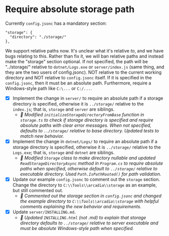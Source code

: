 # Require absolute storage path
Currently `config.jsonc` has a mandatory section:
  ```
  "storage": {
    "directory": "./storage/"
  },
  ```

We support relative paths now. It's unclear what it's relative _to_, and we have bugs relating to this. Rather than fix it, we will ban relative paths and instead make the "storage" section optional. If not specified, the path will be "../storage/" relative to `dotnet/Logs.exe` or `server/index.js` (same thing, and they are the two users of config.jsonc). NOT relative to the current working directory and NOT relative to `config.jsonc` itself. If it is specified in the `config.jsonc`, then it must be an absolute path. Furthermore, require a Windows-style path like `C:\...` or `C:/...`.

- [x] Implement the change in `server/` to require an absolute path if a storage directory is specified, otherwise it is `../storage/` relative to the `index.js`; that is, `storage` and `server` are siblings.
  - *🤖 Modified `initializeStorageDirectoryFromBase` function in `storage.ts` to check if storage directory is specified and require absolute paths with clear error messages. When not specified, defaults to `../storage/` relative to base directory. Updated tests to match new behavior.*
- [x] Implement the change in `dotnet/Logs/` to require an absolute path if a storage directory is specified, otherwise it is `../storage/` relative to the `Logs.exe`; that is, `storage` and `dotnet` are siblings.
  - *🤖 Modified `Storage` class to make directory nullable and updated `ReadStorageDirectoryAsync` method in `Program.cs` to require absolute paths when specified, otherwise default to `../storage/` relative to executable directory. Used `Path.IsPathRooted()` for path validation.*
- [x] Update our example `config.jsonc` to comment out the `storage` section. Change the directory to `C:\\Tools\\arcadia\\storage` as an example, but still commented out.
  - *🤖 Commented out the storage section in `config.jsonc` and changed the example directory to `C:\\Tools\\arcadia\\storage` with helpful comments explaining the new behavior and requirements.*
- [x] Update `server/INSTALLING.md`.
  - *🤖 Updated `INSTALLING.html` (not .md) to explain that storage directory defaults to `../storage/` relative to server executable and must be absolute Windows-style path when specified.*
